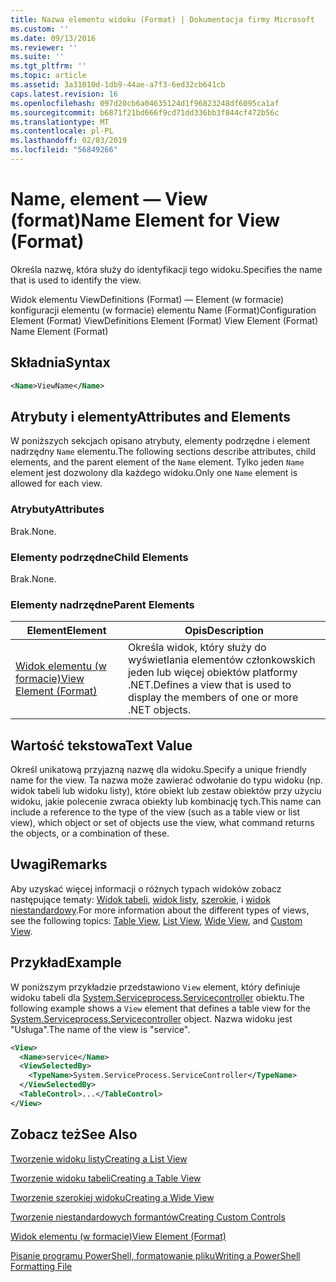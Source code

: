 ```yaml
---
title: Nazwa elementu widoku (Format) | Dokumentacja firmy Microsoft
ms.custom: ''
ms.date: 09/13/2016
ms.reviewer: ''
ms.suite: ''
ms.tgt_pltfrm: ''
ms.topic: article
ms.assetid: 3a31010d-1db9-44ae-a7f3-6ed32cb641cb
caps.latest.revision: 16
ms.openlocfilehash: 097d20cb6a04635124d1f96823248df6095ca1af
ms.sourcegitcommit: b6871f21bd666f9cd71dd336bb3f844cf472b56c
ms.translationtype: MT
ms.contentlocale: pl-PL
ms.lasthandoff: 02/03/2019
ms.locfileid: "56849266"
---
```

# <a name="name-element-for-view-format"></a><span data-ttu-id="67c7e-102">Name, element — View (format)</span><span class="sxs-lookup"><span data-stu-id="67c7e-102">Name Element for View (Format)</span></span>

<span data-ttu-id="67c7e-103">Określa nazwę, która służy do identyfikacji tego widoku.</span><span class="sxs-lookup"><span data-stu-id="67c7e-103">Specifies the name that is used to identify the view.</span></span>

<span data-ttu-id="67c7e-104">Widok elementu ViewDefinitions (Format) — Element (w formacie) konfiguracji elementu (w formacie) elementu Name (Format)</span><span class="sxs-lookup"><span data-stu-id="67c7e-104">Configuration Element (Format) ViewDefinitions Element (Format) View Element (Format) Name Element (Format)</span></span>

## <a name="syntax"></a><span data-ttu-id="67c7e-105">Składnia</span><span class="sxs-lookup"><span data-stu-id="67c7e-105">Syntax</span></span>

```xml
<Name>ViewName</Name>
```

## <a name="attributes-and-elements"></a><span data-ttu-id="67c7e-106">Atrybuty i elementy</span><span class="sxs-lookup"><span data-stu-id="67c7e-106">Attributes and Elements</span></span>

<span data-ttu-id="67c7e-107">W poniższych sekcjach opisano atrybuty, elementy podrzędne i element nadrzędny `Name` elementu.</span><span class="sxs-lookup"><span data-stu-id="67c7e-107">The following sections describe attributes, child elements, and the parent element of the `Name` element.</span></span> <span data-ttu-id="67c7e-108">Tylko jeden `Name` element jest dozwolony dla każdego widoku.</span><span class="sxs-lookup"><span data-stu-id="67c7e-108">Only one `Name` element is allowed for each view.</span></span>

### <a name="attributes"></a><span data-ttu-id="67c7e-109">Atrybuty</span><span class="sxs-lookup"><span data-stu-id="67c7e-109">Attributes</span></span>

<span data-ttu-id="67c7e-110">Brak.</span><span class="sxs-lookup"><span data-stu-id="67c7e-110">None.</span></span>

### <a name="child-elements"></a><span data-ttu-id="67c7e-111">Elementy podrzędne</span><span class="sxs-lookup"><span data-stu-id="67c7e-111">Child Elements</span></span>

<span data-ttu-id="67c7e-112">Brak.</span><span class="sxs-lookup"><span data-stu-id="67c7e-112">None.</span></span>

### <a name="parent-elements"></a><span data-ttu-id="67c7e-113">Elementy nadrzędne</span><span class="sxs-lookup"><span data-stu-id="67c7e-113">Parent Elements</span></span>

|<span data-ttu-id="67c7e-114">Element</span><span class="sxs-lookup"><span data-stu-id="67c7e-114">Element</span></span>|<span data-ttu-id="67c7e-115">Opis</span><span class="sxs-lookup"><span data-stu-id="67c7e-115">Description</span></span>|
|-------------|-----------------|
|[<span data-ttu-id="67c7e-116">Widok elementu (w formacie)</span><span class="sxs-lookup"><span data-stu-id="67c7e-116">View Element (Format)</span></span>](./view-element-format.md)|<span data-ttu-id="67c7e-117">Określa widok, który służy do wyświetlania elementów członkowskich jeden lub więcej obiektów platformy .NET.</span><span class="sxs-lookup"><span data-stu-id="67c7e-117">Defines a view that is used to display the members of one or more .NET objects.</span></span>|

## <a name="text-value"></a><span data-ttu-id="67c7e-118">Wartość tekstowa</span><span class="sxs-lookup"><span data-stu-id="67c7e-118">Text Value</span></span>

<span data-ttu-id="67c7e-119">Określ unikatową przyjazną nazwę dla widoku.</span><span class="sxs-lookup"><span data-stu-id="67c7e-119">Specify a unique friendly name for the view.</span></span> <span data-ttu-id="67c7e-120">Ta nazwa może zawierać odwołanie do typu widoku (np. widok tabeli lub widoku listy), które obiekt lub zestaw obiektów przy użyciu widoku, jakie polecenie zwraca obiekty lub kombinację tych.</span><span class="sxs-lookup"><span data-stu-id="67c7e-120">This name can include a reference to the type of the view (such as a table view or list view), which object or set of objects use the view, what command returns the objects, or a combination of these.</span></span>

## <a name="remarks"></a><span data-ttu-id="67c7e-121">Uwagi</span><span class="sxs-lookup"><span data-stu-id="67c7e-121">Remarks</span></span>

<span data-ttu-id="67c7e-122">Aby uzyskać więcej informacji o różnych typach widoków zobacz następujące tematy: [Widok tabeli](./creating-a-table-view.md), [widok listy](./creating-a-list-view.md), [szerokie](./creating-a-wide-view.md), i [widok niestandardowy](./creating-custom-controls.md).</span><span class="sxs-lookup"><span data-stu-id="67c7e-122">For more information about the different types of views, see the following topics: [Table View](./creating-a-table-view.md), [List View](./creating-a-list-view.md), [Wide View](./creating-a-wide-view.md), and [Custom View](./creating-custom-controls.md).</span></span>

## <a name="example"></a><span data-ttu-id="67c7e-123">Przykład</span><span class="sxs-lookup"><span data-stu-id="67c7e-123">Example</span></span>

<span data-ttu-id="67c7e-124">W poniższym przykładzie przedstawiono `View` element, który definiuje widoku tabeli dla [System.Serviceprocess.Servicecontroller](/dotnet/api/System.ServiceProcess.ServiceController) obiektu.</span><span class="sxs-lookup"><span data-stu-id="67c7e-124">The following example shows a `View` element that defines a table view for the [System.Serviceprocess.Servicecontroller](/dotnet/api/System.ServiceProcess.ServiceController) object.</span></span> <span data-ttu-id="67c7e-125">Nazwa widoku jest "Usługa".</span><span class="sxs-lookup"><span data-stu-id="67c7e-125">The name of the view is "service".</span></span>

```xml
<View>
  <Name>service</Name>
  <ViewSelectedBy>
    <TypeName>System.ServiceProcess.ServiceController</TypeName>
  </ViewSelectedBy>
  <TableControl>...</TableControl>
</View>

```

## <a name="see-also"></a><span data-ttu-id="67c7e-126">Zobacz też</span><span class="sxs-lookup"><span data-stu-id="67c7e-126">See Also</span></span>

[<span data-ttu-id="67c7e-127">Tworzenie widoku listy</span><span class="sxs-lookup"><span data-stu-id="67c7e-127">Creating a List View</span></span>](./creating-a-list-view.md)

[<span data-ttu-id="67c7e-128">Tworzenie widoku tabeli</span><span class="sxs-lookup"><span data-stu-id="67c7e-128">Creating a Table View</span></span>](./creating-a-table-view.md)

[<span data-ttu-id="67c7e-129">Tworzenie szerokiej widoku</span><span class="sxs-lookup"><span data-stu-id="67c7e-129">Creating a Wide View</span></span>](./creating-a-wide-view.md)

[<span data-ttu-id="67c7e-130">Tworzenie niestandardowych formantów</span><span class="sxs-lookup"><span data-stu-id="67c7e-130">Creating Custom Controls</span></span>](./creating-custom-controls.md)

[<span data-ttu-id="67c7e-131">Widok elementu (w formacie)</span><span class="sxs-lookup"><span data-stu-id="67c7e-131">View Element (Format)</span></span>](./view-element-format.md)

[<span data-ttu-id="67c7e-132">Pisanie programu PowerShell, formatowanie pliku</span><span class="sxs-lookup"><span data-stu-id="67c7e-132">Writing a PowerShell Formatting File</span></span>](./writing-a-powershell-formatting-file.md)
